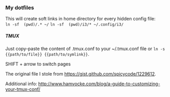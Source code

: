 ### My dotfiles

This will create soft links in home directory for every hidden config file:  
`ln -sf  (pwd)/.* ~/`
`ln -sf  (pwd)/i3/* ~/.config/i3/`


##### TMUX

Just copy-paste the content of .tmux.conf to your ~/.tmux.conf file or `ln -s {{path/to/file}} {{path/to/symlink}}`.

SHIFT + arrow to switch pages

The original file I stole from https://gist.github.com/spicycode/1229612.

Additional info:
http://www.hamvocke.com/blog/a-guide-to-customizing-your-tmux-conf/

